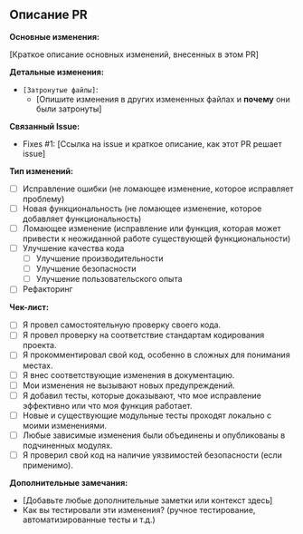 ## Описание PR

**Основные изменения:**

[Краткое описание основных изменений, внесенных в этом PR]

**Детальные изменения:**

*   `[Затронутые файлы]`:
    *   [Опишите изменения в других измененных файлах и **почему** они были затронуты]

**Связанный Issue:**

*   Fixes #1: [Ссылка на issue и краткое описание, как этот PR решает issue]

**Тип изменений:**

*   [ ] Исправление ошибки (не ломающее изменение, которое исправляет проблему)
*   [ ] Новая функциональность (не ломающее изменение, которое добавляет функциональность)
*   [ ] Ломающее изменение (исправление или функция, которая может привести к неожиданной работе существующей функциональности)
*   [ ] Улучшение качества кода
    *   [ ] Улучшение производительности
    *   [ ] Улучшение безопасности
    *   [ ] Улучшение пользовательского опыта
*   [ ] Рефакторинг

**Чек-лист:**

*   [ ] Я провел самостоятельную проверку своего кода.
*   [ ] Я провел проверку на соответствие стандартам кодирования проекта.
*   [ ] Я прокомментировал свой код, особенно в сложных для понимания местах.
*   [ ] Я внес соответствующие изменения в документацию.
*   [ ] Мои изменения не вызывают новых предупреждений.
*   [ ] Я добавил тесты, которые доказывают, что мое исправление эффективно или что моя функция работает.
*   [ ] Новые и существующие модульные тесты проходят локально с моими изменениями.
*   [ ] Любые зависимые изменения были объединены и опубликованы в подчиненных модулях.
*   [ ] Я проверил свой код на наличие уязвимостей безопасности (если применимо).

**Дополнительные замечания:**

*   [Добавьте любые дополнительные заметки или контекст здесь]
*   Как вы тестировали эти изменения? (ручное тестирование, автоматизированные тесты и т.д.)